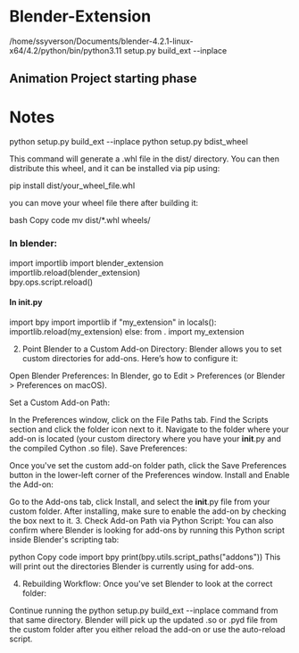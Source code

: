 # Blender-Extension
/home/ssyverson/Documents/blender-4.2.1-linux-x64/4.2/python/bin/python3.11 setup.py build_ext --inplace
## Animation Project starting phase


# Notes 
python setup.py build_ext --inplace
python setup.py bdist_wheel

This command will generate a .whl file in the dist/ directory. You can then distribute this wheel, and it can be installed via pip using:

pip install dist/your_wheel_file.whl

you can move your wheel file there after building it:

bash
Copy code
mv dist/*.whl wheels/


### In blender:
import importlib
import blender_extension  
importlib.reload(blender_extension)\
bpy.ops.script.reload()


#### In init.py
import bpy
import importlib
if "my_extension" in locals():
    importlib.reload(my_extension)
else:
    from . import my_extension


2. Point Blender to a Custom Add-on Directory:
Blender allows you to set custom directories for add-ons. Here’s how to configure it:

Open Blender Preferences:
In Blender, go to Edit > Preferences (or Blender > Preferences on macOS).

Set a Custom Add-on Path:

In the Preferences window, click on the File Paths tab.
Find the Scripts section and click the folder icon next to it.
Navigate to the folder where your add-on is located (your custom directory where you have your __init__.py and the compiled Cython .so file).
Save Preferences:

Once you've set the custom add-on folder path, click the Save Preferences button in the lower-left corner of the Preferences window.
Install and Enable the Add-on:

Go to the Add-ons tab, click Install, and select the __init__.py file from your custom folder.
After installing, make sure to enable the add-on by checking the box next to it.
3. Check Add-on Path via Python Script:
You can also confirm where Blender is looking for add-ons by running this Python script inside Blender's scripting tab:

python
Copy code
import bpy
print(bpy.utils.script_paths("addons"))
This will print out the directories Blender is currently using for add-ons.

4. Rebuilding Workflow:
Once you've set Blender to look at the correct folder:

Continue running the python setup.py build_ext --inplace command from that same directory.
Blender will pick up the updated .so or .pyd file from the custom folder after you either reload the add-on or use the auto-reload script.
